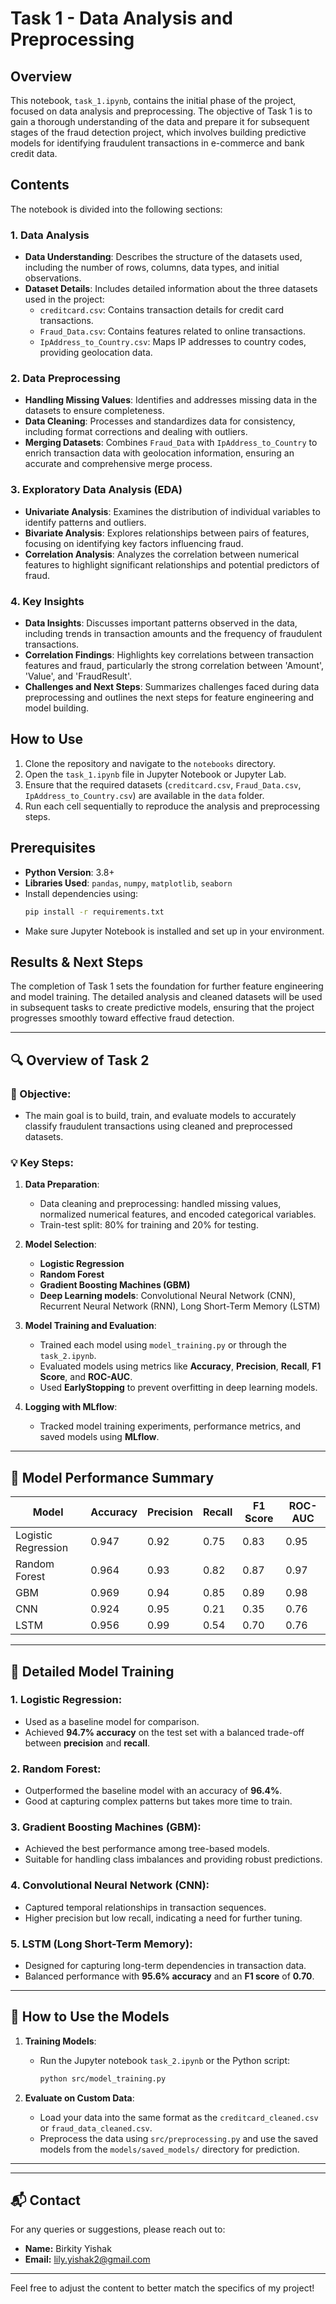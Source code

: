# Task 1 - Data Analysis and Preprocessing

## Overview

This notebook, `task_1.ipynb`, contains the initial phase of the project, focused on data analysis and preprocessing. The objective of Task 1 is to gain a thorough understanding of the data and prepare it for subsequent stages of the fraud detection project, which involves building predictive models for identifying fraudulent transactions in e-commerce and bank credit data.

## Contents

The notebook is divided into the following sections:

### 1. Data Analysis

- **Data Understanding**: Describes the structure of the datasets used, including the number of rows, columns, data types, and initial observations.
- **Dataset Details**: Includes detailed information about the three datasets used in the project:
  - `creditcard.csv`: Contains transaction details for credit card transactions.
  - `Fraud_Data.csv`: Contains features related to online transactions.
  - `IpAddress_to_Country.csv`: Maps IP addresses to country codes, providing geolocation data.

### 2. Data Preprocessing

- **Handling Missing Values**: Identifies and addresses missing data in the datasets to ensure completeness.
- **Data Cleaning**: Processes and standardizes data for consistency, including format corrections and dealing with outliers.
- **Merging Datasets**: Combines `Fraud_Data` with `IpAddress_to_Country` to enrich transaction data with geolocation information, ensuring an accurate and comprehensive merge process.

### 3. Exploratory Data Analysis (EDA)

- **Univariate Analysis**: Examines the distribution of individual variables to identify patterns and outliers.
- **Bivariate Analysis**: Explores relationships between pairs of features, focusing on identifying key factors influencing fraud.
- **Correlation Analysis**: Analyzes the correlation between numerical features to highlight significant relationships and potential predictors of fraud.

### 4. Key Insights

- **Data Insights**: Discusses important patterns observed in the data, including trends in transaction amounts and the frequency of fraudulent transactions.
- **Correlation Findings**: Highlights key correlations between transaction features and fraud, particularly the strong correlation between 'Amount', 'Value', and 'FraudResult'.
- **Challenges and Next Steps**: Summarizes challenges faced during data preprocessing and outlines the next steps for feature engineering and model building.

## How to Use

1. Clone the repository and navigate to the `notebooks` directory.
2. Open the `task_1.ipynb` file in Jupyter Notebook or Jupyter Lab.
3. Ensure that the required datasets (`creditcard.csv`, `Fraud_Data.csv`, `IpAddress_to_Country.csv`) are available in the `data` folder.
4. Run each cell sequentially to reproduce the analysis and preprocessing steps.

## Prerequisites

- **Python Version**: 3.8+
- **Libraries Used**: `pandas`, `numpy`, `matplotlib`, `seaborn`
- Install dependencies using:
  ```bash
  pip install -r requirements.txt
  ```
- Make sure Jupyter Notebook is installed and set up in your environment.

## Results & Next Steps

The completion of Task 1 sets the foundation for further feature engineering and model training. The detailed analysis and cleaned datasets will be used in subsequent tasks to create predictive models, ensuring that the project progresses smoothly toward effective fraud detection.

---

## 🔍 Overview of Task 2

### 🎯 Objective:

- The main goal is to build, train, and evaluate models to accurately classify fraudulent transactions using cleaned and preprocessed datasets.

### 💡 Key Steps:

1. **Data Preparation**:

   - Data cleaning and preprocessing: handled missing values, normalized numerical features, and encoded categorical variables.
   - Train-test split: 80% for training and 20% for testing.

2. **Model Selection**:

   - **Logistic Regression**
   - **Random Forest**
   - **Gradient Boosting Machines (GBM)**
   - **Deep Learning models**: Convolutional Neural Network (CNN), Recurrent Neural Network (RNN), Long Short-Term Memory (LSTM)

3. **Model Training and Evaluation**:

   - Trained each model using `model_training.py` or through the `task_2.ipynb`.
   - Evaluated models using metrics like **Accuracy**, **Precision**, **Recall**, **F1 Score**, and **ROC-AUC**.
   - Used **EarlyStopping** to prevent overfitting in deep learning models.

4. **Logging with MLflow**:
   - Tracked model training experiments, performance metrics, and saved models using **MLflow**.

---

## 🧠 Model Performance Summary

| **Model**           | **Accuracy** | **Precision** | **Recall** | **F1 Score** | **ROC-AUC** |
| ------------------- | ------------ | ------------- | ---------- | ------------ | ----------- |
| Logistic Regression | 0.947        | 0.92          | 0.75       | 0.83         | 0.95        |
| Random Forest       | 0.964        | 0.93          | 0.82       | 0.87         | 0.97        |
| GBM                 | 0.969        | 0.94          | 0.85       | 0.89         | 0.98        |
| CNN                 | 0.924        | 0.95          | 0.21       | 0.35         | 0.76        |
| LSTM                | 0.956        | 0.99          | 0.54       | 0.70         | 0.76        |

---

## 📝 Detailed Model Training

### 1. **Logistic Regression**:

- Used as a baseline model for comparison.
- Achieved **94.7% accuracy** on the test set with a balanced trade-off between **precision** and **recall**.

### 2. **Random Forest**:

- Outperformed the baseline model with an accuracy of **96.4%**.
- Good at capturing complex patterns but takes more time to train.

### 3. **Gradient Boosting Machines (GBM)**:

- Achieved the best performance among tree-based models.
- Suitable for handling class imbalances and providing robust predictions.

### 4. **Convolutional Neural Network (CNN)**:

- Captured temporal relationships in transaction sequences.
- Higher precision but low recall, indicating a need for further tuning.

### 5. **LSTM (Long Short-Term Memory)**:

- Designed for capturing long-term dependencies in transaction data.
- Balanced performance with **95.6% accuracy** and an **F1 score** of **0.70**.

---

## 🚀 How to Use the Models

1. **Training Models**:

   - Run the Jupyter notebook `task_2.ipynb` or the Python script:
     ```bash
     python src/model_training.py
     ```

2. **Evaluate on Custom Data**:
   - Load your data into the same format as the `creditcard_cleaned.csv` or `fraud_data_cleaned.csv`.
   - Preprocess the data using `src/preprocessing.py` and use the saved models from the `models/saved_models/` directory for prediction.

---

---

## 📬 Contact

For any queries or suggestions, please reach out to:

- **Name:** Birkity Yishak
- **Email:** lily.yishak2@gmail.com

---

Feel free to adjust the content to better match the specifics of my project!
